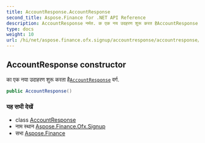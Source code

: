 ```yaml
---
title: AccountResponse.AccountResponse
second_title: Aspose.Finance for .NET API Reference
description: AccountResponse नर्मत. क एक नय उदहरण शुरू करत हैAccountResponse वर्ग.
type: docs
weight: 10
url: /hi/net/aspose.finance.ofx.signup/accountresponse/accountresponse/
---
```

## AccountResponse constructor

का एक नया उदाहरण शुरू करता है[`AccountResponse`](../) वर्ग.

```csharp
public AccountResponse()
```

### यह सभी देखें

* class [AccountResponse](../)
* नाम स्थान [Aspose.Finance.Ofx.Signup](../../accountresponse/)
* सभा [Aspose.Finance](../../../)


